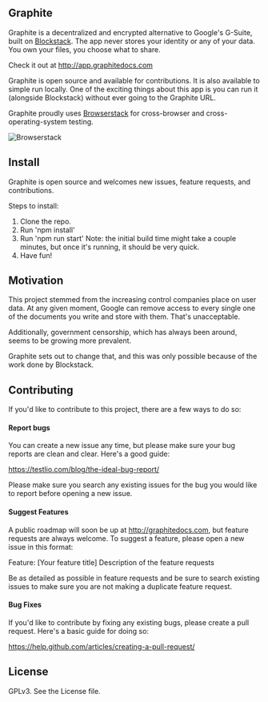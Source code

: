 ## Graphite

Graphite is a decentralized and encrypted alternative to Google's G-Suite, built on [Blockstack](http://blockstack.org). The app never stores your identity or any of your data. You own your files, you choose what to share.

Check it out at http://app.graphitedocs.com

Graphite is open source and available for contributions. It is also available to simple run locally. One of the exciting things about this app is you can run it (alongside Blockstack) without ever going to the Graphite URL.

Graphite proudly uses [Browserstack](http://browserstack.com) for cross-browser and cross-operating-system testing.

![Browserstack](https://p14.zdusercontent.com/attachment/1015988/LBauiyGjzvaI0GcWZ5Y4qmDfu?token=eyJhbGciOiJkaXIiLCJlbmMiOiJBMTI4Q0JDLUhTMjU2In0..TJeZfwZBUzCYSjNuD1fxzw.H900JhMleaeduTZgNeLbFYB6i4uvBQEkW4zPxzcFukvzX9C0KD_NcOQJilbJNO9ZYwsWJvQtA3VFUGSq_UR959qFQSwMsUbpecM3FYdv7GC8WZ9dhNWW9glFyaPTIHidDqwH5zgvJtx3YPKgYCb6KQxBrDwyWOCRStW30TkAHbLRLZb39lswB_iZ5BOk-iq98halb4Q0zX86uUSb4J597h_ZLJedBNewxKjrtk_EqTVqZrRK5UN1V5sGILUHF2WwveyWBsSK2c_aIsVTeCaTfUMmL8pF79Q3IkGeZlylJEc.W8TKRB86-wrxQ-vMwEzQHQ)

## Install

Graphite is open source and welcomes new issues, feature requests, and contributions.

Steps to install:

1) Clone the repo.
2) Run 'npm install'
3) Run 'npm run start' Note: the initial build time might take a couple minutes, but once it's running, it should be very quick.
4) Have fun!

## Motivation

This project stemmed from the increasing control companies place on user data. At any given moment, Google can remove access to every single one of the documents you write and store with them. That's unacceptable.

Additionally, government censorship, which has always been around, seems to be growing more prevalent.

Graphite sets out to change that, and this was only possible because of the work done by Blockstack.

## Contributing  

If you'd like to contribute to this project, there are a few ways to do so:

#### Report bugs
You can create a new issue any time, but please make sure your bug reports are clean and clear. Here's a good guide:

https://testlio.com/blog/the-ideal-bug-report/

Please make sure you search any existing issues for the bug you would like to report before opening a new issue.

#### Suggest Features
A public roadmap will soon be up at http://graphitedocs.com, but feature requests are always welcome. To suggest a feature, please open a new issue in this format:

Feature: [Your feature title]
Description of the feature requests

Be as detailed as possible in feature requests and be sure to search existing issues to make sure you are not making a duplicate feature request.

#### Bug Fixes
If you'd like to contribute by fixing any existing bugs, please create a pull request. Here's a basic guide for doing so:

https://help.github.com/articles/creating-a-pull-request/

## License

GPLv3. See the License file.
